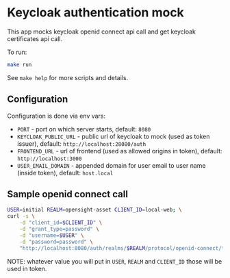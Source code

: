 # Keycloak authentication mock

This app mocks keycloak openid connect api call and get keycloak certificates api call.

To run:

```sh
make run
```

See `make help` for more scripts and details.

## Configuration

Configuration is done via env vars:

- `PORT` - port on which server starts, default: `8080`
- `KEYCLOAK_PUBLIC_URL` - public url of keycloak to mock (used as token issuer), default: `http://localhost:28080/auth`
- `FRONTEND_URL` - url of frontend (used as allowed origins in token), default: `http://localhost:3000`
- `USER_EMAIL_DOMAIN` - appended domain for user email to user name (inside token), default: `host.local`

## Sample openid connect call

```sh
USER=initial REALM=opensight-asset CLIENT_ID=local-web; \
curl -s \
    -d "client_id=$CLIENT_ID" \
    -d "grant_type=password" \
    -d "username=$USER" \
    -d "password=password" \
    "http://localhost:8080/auth/realms/$REALM/protocol/openid-connect/token"
```

NOTE: whatever value you will put in `USER`, `REALM` and `CLIENT_ID` those will be used in token.
